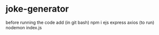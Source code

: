 # joke-generator
before running the code add
(in git bash)
npm i ejs express axios
(to run)
nodemon index.js
